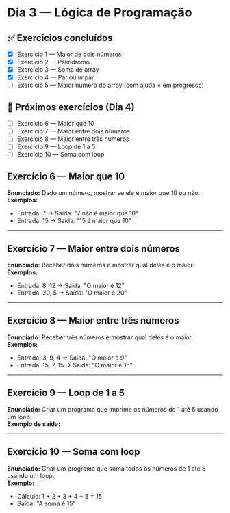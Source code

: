 # Dia 3 — Lógica de Programação

## ✅ Exercícios concluídos
- [x] Exercício 1 — Maior de dois números
- [x] Exercício 2 — Palíndromo
- [x] Exercício 3 — Soma de array
- [x] Exercício 4 — Par ou ímpar
- [ ] Exercício 5 — Maior número do array (com ajuda = em progresso)

## 🎯 Próximos exercícios (Dia 4)
- [ ] Exercício 6 — Maior que 10
- [ ] Exercício 7 — Maior entre dois números
- [ ] Exercício 8 — Maior entre três números
- [ ] Exercício 9 — Loop de 1 a 5
- [ ] Exercício 10 — Soma com loop

## Exercício 6 — Maior que 10
**Enunciado:** Dado um número, mostrar se ele é maior que 10 ou não.  
**Exemplos:**
- Entrada: 7 → Saída: "7 não é maior que 10"
- Entrada: 15 → Saída: "15 é maior que 10"

---

## Exercício 7 — Maior entre dois números
**Enunciado:** Receber dois números e mostrar qual deles é o maior.  
**Exemplos:**
- Entrada: 8, 12 → Saída: "O maior é 12"
- Entrada: 20, 5 → Saída: "O maior é 20"

---

## Exercício 8 — Maior entre três números
**Enunciado:** Receber três números e mostrar qual deles é o maior.  
**Exemplos:**
- Entrada: 3, 9, 4 → Saída: "O maior é 9"
- Entrada: 15, 7, 15 → Saída: "O maior é 15"

---

## Exercício 9 — Loop de 1 a 5
**Enunciado:** Criar um programa que imprime os números de 1 até 5 usando um loop.  
**Exemplo de saída:**

---

## Exercício 10 — Soma com loop
**Enunciado:** Criar um programa que soma todos os números de 1 até 5 usando um loop.  
**Exemplo:**
- Cálculo: 1 + 2 + 3 + 4 + 5 = 15  
- Saída: "A soma é 15"

